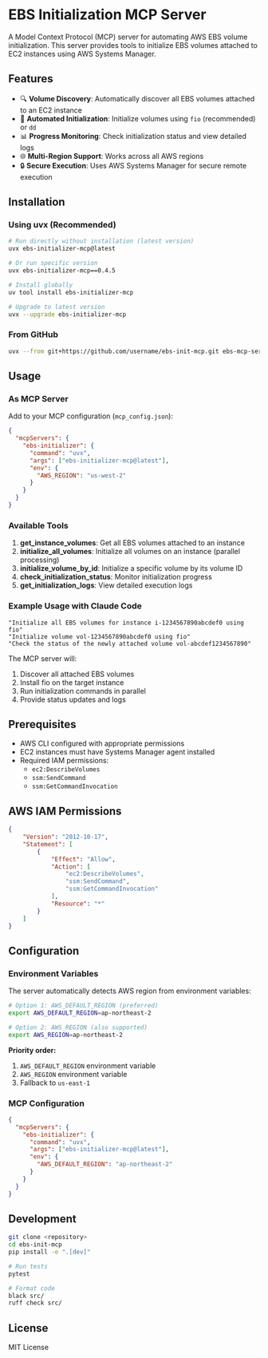 # EBS Initialization MCP Server

A Model Context Protocol (MCP) server for automating AWS EBS volume initialization. This server provides tools to initialize EBS volumes attached to EC2 instances using AWS Systems Manager.

## Features

- 🔍 **Volume Discovery**: Automatically discover all EBS volumes attached to an EC2 instance
- 🚀 **Automated Initialization**: Initialize volumes using `fio` (recommended) or `dd`
- 📊 **Progress Monitoring**: Check initialization status and view detailed logs
- 🌐 **Multi-Region Support**: Works across all AWS regions
- 🔒 **Secure Execution**: Uses AWS Systems Manager for secure remote execution

## Installation

### Using uvx (Recommended)

```bash
# Run directly without installation (latest version)
uvx ebs-initializer-mcp@latest

# Or run specific version
uvx ebs-initializer-mcp==0.4.5

# Install globally
uv tool install ebs-initializer-mcp

# Upgrade to latest version
uvx --upgrade ebs-initializer-mcp
```

### From GitHub

```bash
uvx --from git+https://github.com/username/ebs-init-mcp.git ebs-mcp-server
```

## Usage

### As MCP Server

Add to your MCP configuration (`mcp_config.json`):

```json
{
  "mcpServers": {
    "ebs-initializer": {
      "command": "uvx",
      "args": ["ebs-initializer-mcp@latest"],
      "env": {
        "AWS_REGION": "us-west-2"
      }
    }
  }
}
```

### Available Tools

1. **get_instance_volumes**: Get all EBS volumes attached to an instance
2. **initialize_all_volumes**: Initialize all volumes on an instance (parallel processing)
3. **initialize_volume_by_id**: Initialize a specific volume by its volume ID
4. **check_initialization_status**: Monitor initialization progress
5. **get_initialization_logs**: View detailed execution logs

### Example Usage with Claude Code

```
"Initialize all EBS volumes for instance i-1234567890abcdef0 using fio"
"Initialize volume vol-1234567890abcdef0 using fio"
"Check the status of the newly attached volume vol-abcdef1234567890"
```

The MCP server will:
1. Discover all attached EBS volumes
2. Install fio on the target instance
3. Run initialization commands in parallel
4. Provide status updates and logs

## Prerequisites

- AWS CLI configured with appropriate permissions
- EC2 instances must have Systems Manager agent installed
- Required IAM permissions:
  - `ec2:DescribeVolumes`
  - `ssm:SendCommand`
  - `ssm:GetCommandInvocation`

## AWS IAM Permissions

```json
{
    "Version": "2012-10-17",
    "Statement": [
        {
            "Effect": "Allow",
            "Action": [
                "ec2:DescribeVolumes",
                "ssm:SendCommand",
                "ssm:GetCommandInvocation"
            ],
            "Resource": "*"
        }
    ]
}
```

## Configuration

### Environment Variables

The server automatically detects AWS region from environment variables:

```bash
# Option 1: AWS_DEFAULT_REGION (preferred)
export AWS_DEFAULT_REGION=ap-northeast-2

# Option 2: AWS_REGION (also supported)  
export AWS_REGION=ap-northeast-2
```

**Priority order:**
1. `AWS_DEFAULT_REGION` environment variable
2. `AWS_REGION` environment variable  
3. Fallback to `us-east-1`

### MCP Configuration

```json
{
  "mcpServers": {
    "ebs-initializer": {
      "command": "uvx",
      "args": ["ebs-initializer-mcp@latest"],
      "env": {
        "AWS_DEFAULT_REGION": "ap-northeast-2"
      }
    }
  }
}
```

## Development

```bash
git clone <repository>
cd ebs-init-mcp
pip install -e ".[dev]"

# Run tests
pytest

# Format code
black src/
ruff check src/
```

## License

MIT License
